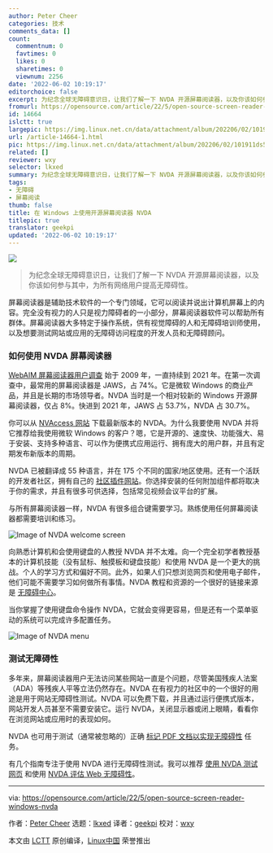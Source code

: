 ```yaml
---
author: Peter Cheer
categories: 技术
comments_data: []
count:
  commentnum: 0
  favtimes: 0
  likes: 0
  sharetimes: 0
  viewnum: 2256
date: '2022-06-02 10:19:17'
editorchoice: false
excerpt: 为纪念全球无障碍意识日，让我们了解一下 NVDA 开源屏幕阅读器，以及你该如何参与其中，为所有网络用户提高无障碍性。
fromurl: https://opensource.com/article/22/5/open-source-screen-reader-windows-nvda
id: 14664
islctt: true
largepic: https://img.linux.net.cn/data/attachment/album/202206/02/101911ds5t1xts1o52vmss.jpg
url: /article-14664-1.html
pic: https://img.linux.net.cn/data/attachment/album/202206/02/101911ds5t1xts1o52vmss.jpg.thumb.jpg
related: []
reviewer: wxy
selector: lkxed
summary: 为纪念全球无障碍意识日，让我们了解一下 NVDA 开源屏幕阅读器，以及你该如何参与其中，为所有网络用户提高无障碍性。
tags:
- 无障碍
- 屏幕阅读
thumb: false
title: 在 Windows 上使用开源屏幕阅读器 NVDA
titlepic: true
translator: geekpi
updated: '2022-06-02 10:19:17'
---
```


![](/data/attachment/album/202206/02/101911ds5t1xts1o52vmss.jpg)



> 
> 为纪念全球无障碍意识日，让我们了解一下 NVDA 开源屏幕阅读器，以及你该如何参与其中，为所有网络用户提高无障碍性。
> 
> 
> 


屏幕阅读器是辅助技术软件的一个专门领域，它可以阅读并说出计算机屏幕上的内容。完全没有视力的人只是视力障碍者的一小部分，屏幕阅读器软件可以帮助所有群体。屏幕阅读器大多特定于操作系统，供有视觉障碍的人和无障碍培训师使用，以及想要测试网站或应用的无障碍访问程度的开发人员和无障碍顾问。


### 如何使用 NVDA 屏幕阅读器


[WebAIM 屏幕阅读器用户调查](https://webaim.org/projects) 始于 2009 年，一直持续到 2021 年。在第一次调查中，最常用的屏幕阅读器是 JAWS，占 74%。它是微软 Windows 的商业产品，并且是长期的市场领导者。NVDA 当时是一个相对较新的 Windows 开源屏幕阅读器，仅占 8%。快进到 2021 年，JAWS 占 53.7%，NVDA 占 30.7%。


你可以从 [NVAccess 网站](https://www.nvaccess.org) 下载最新版本的 NVDA。为什么我要使用 NVDA 并将它推荐给我使用微软 Windows 的客户？嗯，它是开源的、速度快、功能强大、易于安装、支持多种语言、可以作为便携式应用运行、拥有庞大的用户群，并且有定期发布新版本的周期。


NVDA 已被翻译成 55 种语言，并在 175 个不同的国家/地区使用。还有一个活跃的开发者社区，拥有自己的 [社区插件网站](https://addons.nvda-project.org/index.en.html)。你选择安装的任何附加组件都将取决于你的需求，并且有很多可供选择，包括常见视频会议平台的扩展。


与所有屏幕阅读器一样，NVDA 有很多组合键需要学习。熟练使用任何屏幕阅读器都需要培训和练习。


![Image of NVDA welcome screen](/data/attachment/album/202206/02/101918tfo2p7dkh5hovdd7.png)


向熟悉计算机和会使用键盘的人教授 NVDA 并不太难。向一个完全初学者教授基本的计算机技能（没有鼠标、触摸板和键盘技能）和使用 NVDA 是一个更大的挑战。个人的学习方式和偏好不同。此外，如果人们只想浏览网页和使用电子邮件，他们可能不需要学习如何做所有事情。NVDA 教程和资源的一个很好的链接来源是 [无障碍中心](http://www.accessibilitycentral.net/)。


当你掌握了使用键盘命令操作 NVDA，它就会变得更容易，但是还有一个菜单驱动的系统可以完成许多配置任务。


![Image of NVDA menu](/data/attachment/album/202206/02/101918gyrqqneznz870ony.png)


### 测试无障碍性


多年来，屏幕阅读器用户无法访问某些网站一直是个问题，尽管美国残疾人法案（ADA）等残疾人平等立法仍然存在。NVDA 在有视力的社区中的一个很好的用途是用于网站无障碍性测试。NVDA 可以免费下载，并且通过运行便携式版本，网站开发人员甚至不需要安装它。运行 NVDA，关闭显示器或闭上眼睛，看看你在浏览网站或应用时的表现如何。


NVDA 也可用于测试（通常被忽略的）正确 [标记 PDF 文档以实现无障碍性](https://www.youtube.com/watch?v=rRzWRk6cXIE) 任务。


有几个指南专注于使用 NVDA 进行无障碍性测试。我可以推荐 [使用 NVDA 测试网页](https://www.unimelb.edu.au/accessibility/tools/testing-web-pages-with-nvda) 和使用 [NVDA 评估 Web 无障碍性](https://webaim.org/articles/nvda)。




---


via: <https://opensource.com/article/22/5/open-source-screen-reader-windows-nvda>


作者：[Peter Cheer](https://opensource.com/users/petercheer) 选题：[lkxed](https://github.com/lkxed) 译者：[geekpi](https://github.com/geekpi) 校对：[wxy](https://github.com/wxy)


本文由 [LCTT](https://github.com/LCTT/TranslateProject) 原创编译，[Linux中国](https://linux.cn/) 荣誉推出